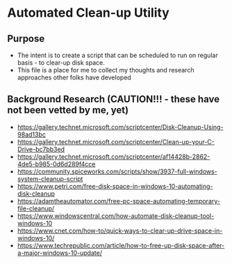 
# Automated Clean-up Utility

## Purpose
- The intent is to create a script that can be scheduled to run on regular basis - to clear-up disk space.
- This file is a place for me to collect my thoughts and research approaches other folks have developed


## Background Research (CAUTION!!! - these have not been vetted by me, yet)
- https://gallery.technet.microsoft.com/scriptcenter/Disk-Cleanup-Using-98ad13bc
- https://gallery.technet.microsoft.com/scriptcenter/Clean-up-your-C-Drive-bc7bb3ed
- https://gallery.technet.microsoft.com/scriptcenter/af14428b-2862-4de5-b985-0d6d289f4cce
- https://community.spiceworks.com/scripts/show/3937-full-windows-system-cleanup-script
- https://www.petri.com/free-disk-space-in-windows-10-automating-disk-cleanup
- https://adamtheautomator.com/free-pc-space-automating-temporary-file-cleanup/
- https://www.windowscentral.com/how-automate-disk-cleanup-tool-windows-10
- https://www.cnet.com/how-to/quick-ways-to-clear-up-drive-space-in-windows-10/
- https://www.techrepublic.com/article/how-to-free-up-disk-space-after-a-major-windows-10-update/


